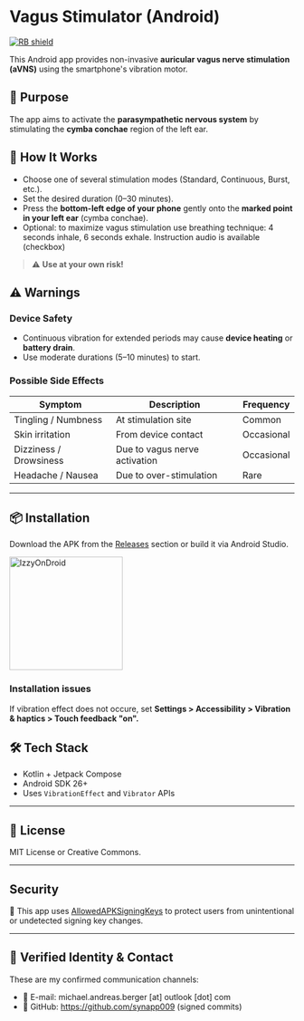 # Vagus Stimulator (Android)
[<img src="https://shields.rbtlog.dev/simple/nodomain.synapp.neurocalm" alt="RB shield">](https://shields.rbtlog.dev/nodomain.synapp.neurocalm)

This Android app provides non-invasive **auricular vagus nerve stimulation (aVNS)** using the smartphone's vibration motor.

## 🎯 Purpose

The app aims to activate the **parasympathetic nervous system** by stimulating the **cymba conchae** region of the left ear.

## 🧠 How It Works

- Choose one of several stimulation modes (Standard, Continuous, Burst, etc.).
- Set the desired duration (0–30 minutes).
- Press the **bottom-left edge of your phone** gently onto the **marked point in your left ear** (cymba conchae).
- Optional: to maximize vagus stimulation use breathing technique: 4 seconds inhale, 6 seconds exhale. Instruction audio is available (checkbox)

> ⚠️ **Use at your own risk!**

## ⚠️ Warnings

### Device Safety
- Continuous vibration for extended periods may cause **device heating** or **battery drain**.
- Use moderate durations (5–10 minutes) to start.

### Possible Side Effects
| Symptom                  | Description                                  | Frequency       |
|--------------------------|----------------------------------------------|-----------------|
| Tingling / Numbness      | At stimulation site                          | Common          |
| Skin irritation          | From device contact                          | Occasional      |
| Dizziness / Drowsiness   | Due to vagus nerve activation                | Occasional      |
| Headache / Nausea        | Due to over-stimulation                      | Rare            |

---

## 📦 Installation

Download the APK from the [Releases](https://github.com/synapp009/NeuroCalm/releases) section or build it via Android Studio.

<a href="https://apt.izzysoft.de/fdroid/index/apk/nodomain.synapp.neurocalm">
  <img src="https://gitlab.com/IzzyOnDroid/repo/-/raw/master/assets/IzzyOnDroid.png" alt="IzzyOnDroid" width="200"/>
</a>

### Installation issues
If vibration effect does not occure, set <b>Settings > Accessibility > Vibration & haptics > Touch feedback "on". </b>

## 🛠 Tech Stack

- Kotlin + Jetpack Compose
- Android SDK 26+
- Uses `VibrationEffect` and `Vibrator` APIs

---

## 📃 License

MIT License or Creative Commons.

---

## Security
🔐 This app uses [AllowedAPKSigningKeys](signing/allowed-keys.txt) to protect users from unintentional or undetected signing key changes.

---

## 🔐 Verified Identity & Contact

These are my confirmed communication channels:

- 📧 E-mail: michael.andreas.berger [at] outlook [dot] com
- 🔗 GitHub: https://github.com/synapp009 (signed commits)
